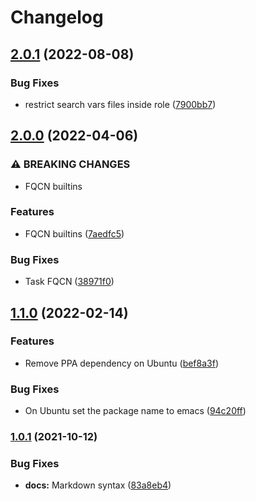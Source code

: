 # Changelog

## [2.0.1](https://github.com/agoloncser/ansible-role-emacs/compare/v2.0.0...v2.0.1) (2022-08-08)


### Bug Fixes

* restrict search vars files inside role ([7900bb7](https://github.com/agoloncser/ansible-role-emacs/commit/7900bb7775a4b6975d8151f961e9c452f0cc1c1f))

## [2.0.0](https://github.com/agoloncser/ansible-role-emacs/compare/v1.1.0...v2.0.0) (2022-04-06)


### ⚠ BREAKING CHANGES

* FQCN builtins

### Features

* FQCN builtins ([7aedfc5](https://github.com/agoloncser/ansible-role-emacs/commit/7aedfc59c52bff660eb3f107cd54313491425fbe))


### Bug Fixes

* Task FQCN ([38971f0](https://github.com/agoloncser/ansible-role-emacs/commit/38971f01d63494992571b3a4045b6379689349de))

## [1.1.0](https://www.github.com/agoloncser/ansible-role-emacs/compare/v1.0.1...v1.1.0) (2022-02-14)


### Features

* Remove PPA dependency on Ubuntu ([bef8a3f](https://www.github.com/agoloncser/ansible-role-emacs/commit/bef8a3f0d83b4991b9bee5b26d49e040a81a9747))


### Bug Fixes

* On Ubuntu set the package name to emacs ([94c20ff](https://www.github.com/agoloncser/ansible-role-emacs/commit/94c20ffc390ec36f1cb54bbfd82fb4f2cdc480d8))

### [1.0.1](https://www.github.com/agoloncser/ansible-role-emacs/compare/v1.0.0...v1.0.1) (2021-10-12)


### Bug Fixes

* **docs:** Markdown syntax ([83a8eb4](https://www.github.com/agoloncser/ansible-role-emacs/commit/83a8eb40d64a68b2676853714d922fc178967ebf))
